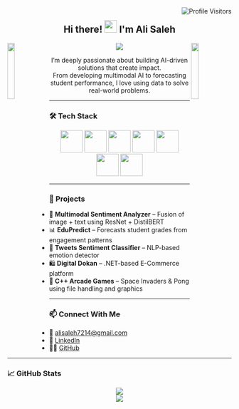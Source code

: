 <!-- Profile Visits -->
<a href="https://komarev.com/ghpvc/?username=hafizalisaleh">
  <img align="right" src="https://komarev.com/ghpvc/?username=hafizalisaleh&label=Visitors&color=0e75b6&style=flat" alt="Profile Visitors" />
</a>

<!-- Intro Message -->
<h2 align="center">
  Hi there!
  <img src="https://media.giphy.com/media/hvRJCLFzcasrR4ia7z/giphy.gif" width="28">
  I'm Ali Saleh
</h2>

<!-- Confetti -->
<img align="left" src="https://media.giphy.com/media/f3iwJFOVOwuy7K6FFw/giphy.gif" width="18%">
<img align="right" src="https://media.giphy.com/media/bGgsc5mWoryfgKBx1u/giphy.gif" width="18%">


<!-- Typing Animation -->
<p align="center">
  <img src="https://readme-typing-svg.herokuapp.com?font=Poppins&duration=3000&pause=200&center=true&vCenter=true&width=435&lines=Final+Year+BS+Data+Science+Student;AI+and+ML+Developer;Multimodal+NLP+Engineer;Always+Learning+New+Tech" />
</p>

<!-- Bio -->
<p align="center">
  I’m deeply passionate about building AI-driven solutions that create impact. <br>
  From developing multimodal AI to forecasting student performance, I love using data to solve real-world problems.
</p>

---

### 🛠️ Tech Stack

<div align="center">
  <img src="https://techstack-generator.vercel.app/cpp-icon.svg" width="50" />
  <img src="https://techstack-generator.vercel.app/python-icon.svg" width="50" />
  <img src="https://techstack-generator.vercel.app/csharp-icon.svg" width="50" />
  <img src="https://techstack-generator.vercel.app/js-icon.svg" width="50" />
  <img src="https://techstack-generator.vercel.app/react-icon.svg" width="50" />
  <img src="https://techstack-generator.vercel.app/django-icon.svg" width="50" />
  <img src="https://techstack-generator.vercel.app/mysql-icon.svg" width="50" />
</div>

---

### 📌 Projects

- 🎯 **Multimodal Sentiment Analyzer** – Fusion of image + text using ResNet + DistilBERT  
- 📊 **EduPredict** – Forecasts student grades from engagement patterns  
- 💬 **Tweets Sentiment Classifier** – NLP-based emotion detector  
- 🛍️ **Digital Dokan** – .NET-based E-Commerce platform  
- 👾 **C++ Arcade Games** – Space Invaders & Pong using file handling and graphics

---

### 📫 Connect With Me

- 📧 [alisaleh7214@gmail.com](mailto:alisaleh7214@gmail.com)  
- 💼 [LinkedIn](https://www.linkedin.com/in/hafiz-ali-saleh-823027254)  
- 🧑‍💻 [GitHub](https://github.com/hafizalisaleh)

---

### 📈 GitHub Stats

<p align="center">
  <img src="https://github-readme-stats.vercel.app/api?username=hafizalisaleh&show_icons=true&theme=tokyonight" />
  <br />
  <img src="https://github-readme-stats.vercel.app/api/top-langs/?username=hafizalisaleh&layout=compact&theme=tokyonight" />
</p>
